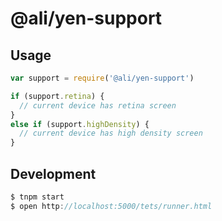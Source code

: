 # @ali/yen-support

## Usage

```js
var support = require('@ali/yen-support')

if (support.retina) {
  // current device has retina screen
}
else if (support.highDensity) {
  // current device has high density screen
}
```

## Development

```js
$ tnpm start
$ open http://localhost:5000/tets/runner.html
```
